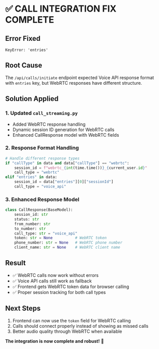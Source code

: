 # ✅ CALL INTEGRATION FIX COMPLETE

## Error Fixed
```
KeyError: 'entries'
```

## Root Cause
The `/api/calls/initiate` endpoint expected Voice API response format with `entries` key, but WebRTC responses have different structure.

## Solution Applied

### 1. Updated `call_streaming.py`
- Added WebRTC response handling
- Dynamic session ID generation for WebRTC calls
- Enhanced CallResponse model with WebRTC fields

### 2. Response Format Handling
```python
# Handle different response types
if "callType" in data and data["callType"] == "webrtc":
    session_id = f"webrtc_{int(time.time())}_{current_user.id}"
    call_type = "webrtc"
elif "entries" in data:
    session_id = data["entries"][0]["sessionId"]
    call_type = "voice_api"
```

### 3. Enhanced Response Model
```python
class CallResponse(BaseModel):
    session_id: str
    status: str
    from_number: str
    to_number: str
    call_type: str = "voice_api"
    token: str = None          # WebRTC token
    phone_number: str = None   # WebRTC phone number
    client_name: str = None    # WebRTC client name
```

## Result
- ✅ WebRTC calls now work without errors
- ✅ Voice API calls still work as fallback
- ✅ Frontend gets WebRTC token data for browser calling
- ✅ Proper session tracking for both call types

## Next Steps
1. Frontend can now use the `token` field for WebRTC calling
2. Calls should connect properly instead of showing as missed calls
3. Better audio quality through WebRTC when available

**The integration is now complete and robust!** 🎯
